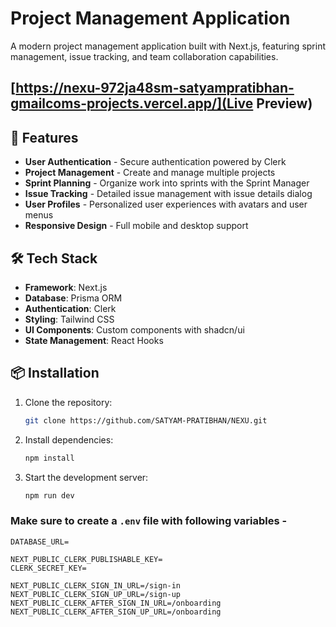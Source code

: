 # Project Management Application

A modern project management application built with Next.js, featuring sprint management, issue tracking, and team collaboration capabilities.

## [https://nexu-972ja48sm-satyampratibhan-gmailcoms-projects.vercel.app/](Live Preview)

## 🚀 Features

- **User Authentication** - Secure authentication powered by Clerk
- **Project Management** - Create and manage multiple projects
- **Sprint Planning** - Organize work into sprints with the Sprint Manager
- **Issue Tracking** - Detailed issue management with issue details dialog
- **User Profiles** - Personalized user experiences with avatars and user menus
- **Responsive Design** - Full mobile and desktop support

## 🛠️ Tech Stack

- **Framework**: Next.js
- **Database**: Prisma ORM
- **Authentication**: Clerk
- **Styling**: Tailwind CSS
- **UI Components**: Custom components with shadcn/ui
- **State Management**: React Hooks

## 📦 Installation

1. Clone the repository: 
    ```bash
    git clone https://github.com/SATYAM-PRATIBHAN/NEXU.git
    ```
2. Install dependencies:
    ```bash
    npm install
    ```
3. Start the development server:
    ```bash
    npm run dev
    ```

### Make sure to create a `.env` file with following variables -

```
DATABASE_URL=

NEXT_PUBLIC_CLERK_PUBLISHABLE_KEY=
CLERK_SECRET_KEY=

NEXT_PUBLIC_CLERK_SIGN_IN_URL=/sign-in
NEXT_PUBLIC_CLERK_SIGN_UP_URL=/sign-up
NEXT_PUBLIC_CLERK_AFTER_SIGN_IN_URL=/onboarding
NEXT_PUBLIC_CLERK_AFTER_SIGN_UP_URL=/onboarding
```
